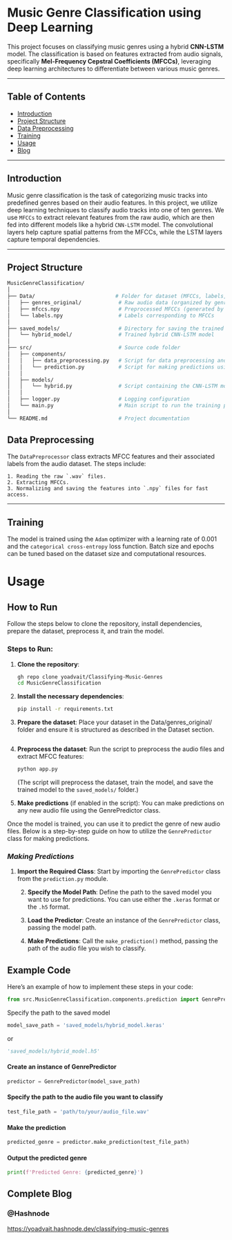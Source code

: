 # Music Genre Classification using Deep Learning

This project focuses on classifying music genres using a hybrid **CNN-LSTM** model. The classification is based on features extracted from audio signals, specifically **Mel-Frequency Cepstral Coefficients (MFCCs)**, leveraging deep learning architectures to differentiate between various music genres.

---

## Table of Contents
- [Introduction](#introduction)
- [Project Structure](#project-structure)
- [Data Preprocessing](#data-preprocessing)
- [Training](#training)
- [Usage](#usage)
- [Blog](#complete-blog)

---

## Introduction

Music genre classification is the task of categorizing music tracks into predefined genres based on their audio features. In this project, we utilize deep learning techniques to classify audio tracks into one of ten genres. We use `MFCCs` to extract relevant features from the raw audio, which are then fed into different models like a hybrid `CNN-LSTM` model. The convolutional layers help capture spatial patterns from the MFCCs, while the LSTM layers capture temporal dependencies.

---

## Project Structure

```bash
MusicGenreClassification/
│
├── Data/                          # Folder for dataset (MFCCs, labels, raw audio files)
│   ├── genres_original/            # Raw audio data (organized by genre folders)
│   ├── mfccs.npy                   # Preprocessed MFCCs (generated by the DataPreprocessor)
│   └── labels.npy                  # Labels corresponding to MFCCs
│
├── saved_models/                   # Directory for saving the trained models
│   └── hybrid_model/               # Trained hybrid CNN-LSTM model
│
├── src/                            # Source code folder
│   ├── components/
│   │   ├── data_preprocessing.py   # Script for data preprocessing and MFCC extraction
│   │   └── prediction.py           # Script for making predictions using the trained model
│   │
│   ├── models/
│   │   └── hybrid.py               # Script containing the CNN-LSTM model architecture
│   │
│   ├── logger.py                   # Logging configuration
│   └── main.py                     # Main script to run the training pipeline
│
└── README.md                       # Project documentation
```


## Data Preprocessing

The `DataPreprocessor` class extracts MFCC features and their associated labels from the audio dataset. The steps include:

    1. Reading the raw `.wav` files.
    2. Extracting MFCCs.
    3. Normalizing and saving the features into `.npy` files for fast access.

---

## Training

The model is trained using the `Adam` optimizer with a learning rate of 0.001 and the `categorical cross-entropy` loss function. Batch size and epochs can be tuned based on the dataset size and computational resources.

# Usage

## How to Run

Follow the steps below to clone the repository, install dependencies, prepare the dataset, preprocess it, and train the model.

### Steps to Run:

1. **Clone the repository**:
   ```bash
   gh repo clone yoadvait/Classifying-Music-Genres
   cd MusicGenreClassification
   ```

2. **Install the necessary dependencies**:
   ```bash
   pip install -r requirements.txt

   ```
3. **Prepare the dataset**: Place your dataset in the Data/genres_original/ folder and ensure it is structured as described in the Dataset section.
   ```bash
4. **Preprocess the dataset**: Run the script to preprocess the audio files and extract MFCC features:

   ```bash
   python app.py
   ```
   (The script will preprocess the dataset, train the model, and save the trained model to the `saved_models/` folder.)

5. **Make predictions** (if enabled in the script): You can make predictions on any new audio file using the GenrePredictor class.

Once the model is trained, you can use it to predict the genre of new audio files. Below is a step-by-step guide on how to utilize the `GenrePredictor` class for making predictions.

### *Making Predictions*


1. **Import the Required Class**: Start by importing the `GenrePredictor` class from the `prediction.py` module.

    2. **Specify the Model Path**: Define the path to the saved model you want to use for predictions. You can use either the `.keras` format or the `.h5` format.

    3. **Load the Predictor**: Create an instance of the `GenrePredictor` class, passing the model path.

    4. **Make Predictions**: Call the `make_prediction()` method, passing the path of the audio file you wish to classify.

## Example Code

Here’s an example of how to implement these steps in your code:

```python
from src.MusicGenreClassification.components.prediction import GenrePredictor
```
Specify the path to the saved model
```python
model_save_path = 'saved_models/hybrid_model.keras'  
```

 or 

```python
'saved_models/hybrid_model.h5'
```

#### Create an instance of GenrePredictor
```python
predictor = GenrePredictor(model_save_path)
```

#### Specify the path to the audio file you want to classify
```python
test_file_path = 'path/to/your/audio_file.wav'
```

#### Make the prediction
```python
predicted_genre = predictor.make_prediction(test_file_path)
```

#### Output the predicted genre
```python
print(f'Predicted Genre: {predicted_genre}')
```

## Complete Blog 
### @Hashnode

https://yoadvait.hashnode.dev/classifying-music-genres

